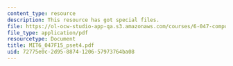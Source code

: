 ```yaml
---
content_type: resource
description: This resource has got special files.
file: https://ol-ocw-studio-app-qa.s3.amazonaws.com/courses/6-047-computational-biology-fall-2015/72775e0c2d958874120657973764ba08_MIT6_047F15_pset4.pdf
file_type: application/pdf
resourcetype: Document
title: MIT6_047F15_pset4.pdf
uid: 72775e0c-2d95-8874-1206-57973764ba08
---
```


